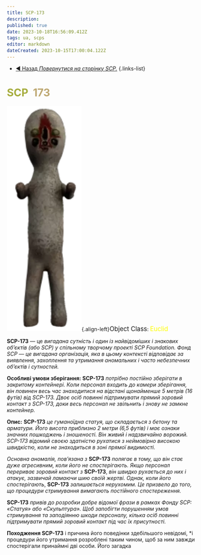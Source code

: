 ```yaml
---
title: SCP-173
description: 
published: true
date: 2023-10-18T16:56:09.412Z
tags: ua, scps
editor: markdown
dateCreated: 2023-10-15T17:00:04.122Z
---
```


- [:arrow_backward: Назад *Повернутися на сторінку SCP.*](/en/game/scps#scps)
{.links-list}
# <font color="#a6ad3e">SCP</font><font color="white">-</font><font color="#bea872">173</font>
![173.png](/images/roles/173.png){.align-left}<big>Object Class</big>: <font color="#fefe00"><big>Euclid</big></font>

  
  
**SCP-173** — це *вигадана сутність і один із найвідоміших і знакових об’єктів (або SCP) у спільному творчому проекті SCP Foundation. Фонд SCP — це вигадана організація, яка в цьому контексті відповідає за виявлення, захоплення та утримання аномальних і часто небезпечних об’єктів і сутностей.*


**Особливі умови зберігання:**
**SCP-173** *потрібно постійно зберігати в закритому контейнері. Коли персонал входить до камери зберігання, він повинен весь час знаходитися на відстані щонайменше 5 метрів (16 футів) від SCP-173. Двоє осіб повинні підтримувати прямий зоровий контакт з SCP-173, доки весь персонал не звільнить і знову не замкне контейнер.*

**Опис:**
**SCP-173** *це гуманоїдна статуя, що складається з бетону та арматури. Його висота приблизно 2 метри (6,5 футів) і має ознаки значних пошкоджень і зношеності. Він живий і надзвичайно ворожий. SCP-173 відомий своєю здатністю рухатися з неймовірно високою швидкістю, коли не знаходиться в зоні прямої видимості.*

*Основна аномалія, пов’язана з* **SCP-173** *полягає в тому, що він стає дуже агресивним, коли його не спостерігають. Якщо персонал перериває зоровий контакт з* **SCP-173**, *він швидко рухається до них і атакує, зазвичай ламаючи шию своїй жертві. Однак, коли його спостерігають*, **SCP-173** *залишається нерухомим. Це призвело до того, що процедури стримування вимагають постійного спостереження.*

**SCP-173** *привів до розробки добре відомої фрази в рамках Фонду SCP: «Статуя» або «Скульптура». Щоб запобігти порушенням умов стримування та заподіянню шкоди персоналу, кілька осіб повинні підтримувати прямий зоровий контакт під час їх присутності.*

**Походження SCP-173** і причина його поведінки здебільшого невідомі, *і процедури його утримання розроблені таким чином, щоб за ним завжди спостерігали принаймні дві особи. Його загадка